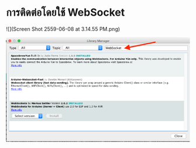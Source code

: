 # การติดต่อโดยใช้ WebSocket



![](Screen Shot 2559-06-08 at 3.14.55 PM.png)

![](install-websocket.png)